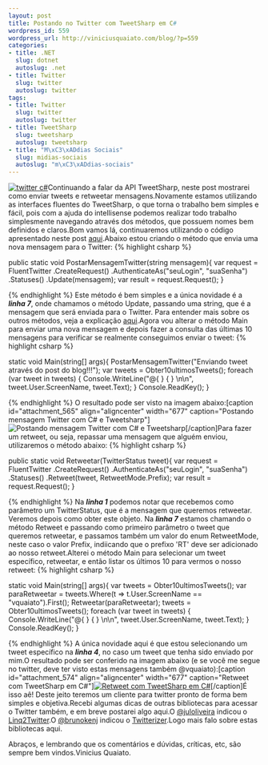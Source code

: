 ```yaml
--- 
layout: post
title: Postando no Twitter com TweetSharp em C#
wordpress_id: 559
wordpress_url: http://viniciusquaiato.com/blog/?p=559
categories: 
- title: .NET
  slug: dotnet
  autoslug: .net
- title: Twitter
  slug: twitter
  autoslug: twitter
tags: 
- title: Twitter
  slug: twitter
  autoslug: twitter
- title: TweetSharp
  slug: tweetsharp
  autoslug: tweetsharp
- title: "M\xC3\xADdias Sociais"
  slug: midias-sociais
  autoslug: "m\xC3\xADdias-sociais"
---
```

[![](http://viniciusquaiato.com/blog/wp-content/uploads/2010/02/twitter_512x512-150x150.png "twitter c#")](http://viniciusquaiato.com/blog/wp-content/uploads/2010/02/twitter_512x512.png)Continuando a falar da API TweetSharp, neste post mostrarei como enviar tweets e retweetar mensagens.Novamente estamos utilizando as interfaces fluentes do TweetSharp, o que torna o trabalho bem simples e fácil, pois com a ajuda do intellisense podemos realizar todo trabalho simplesmente navegando através dos métodos, que possuem nomes bem definidos e claros.Bom vamos lá, continuaremos utilizando o código apresentado neste post [aqui](http://viniciusquaiato.com/blog/tweetsharp-acessando-o-twitter-com-c/).Abaixo estou criando o método que envia uma nova mensagem para o Twitter:
{% highlight csharp %}

public 
static void PostarMensagemTwitter(string mensagem){
var request = FluentTwitter                   .CreateRequest()                   .AuthenticateAs("seuLogin", "suaSenha")                   .Statuses()                   .Update(mensagem);
var result = request.Request();
    }

{% endhighlight %}
Este método é bem simples e a única novidade é a **_linha 7_**, onde chamamos o método Update, passando uma string, que é a mensagem que será enviada para o Twitter. Para entender mais sobre os outros métodos, veja a explicação [aqui](http://viniciusquaiato.com/blog/tweetsharp-acessando-o-twitter-com-c/).Agora vou alterar o método Main para enviar uma nova mensagem e depois fazer a consulta das últimas 10 mensagens para verificar se realmente conseguimos enviar o tweet:
{% highlight csharp %}

static void Main(string[] args){    PostarMensagemTwitter("Enviando tweet através do post do blog!!!");
var tweets = Obter10ultimosTweets();
    foreach (var tweet in tweets)    {        Console.WriteLine("@{
}
 {
}
\n\n", tweet.User.ScreenName, tweet.Text);
    }
        Console.ReadKey();
    }

{% endhighlight %}
O resultado pode ser visto na imagem abaixo:[caption id="attachment_565" align="aligncenter" width="677" caption="Postando mensagem Twitter com C# e Tweetsharp"]![Postando mensagem Twitter com C# e Tweetsharp](http://viniciusquaiato.com/blog/wp-content/uploads/2010/02/Postando-mensagem-twitter.jpg "Postando mensagem Twitter com C# e Tweetsharp")[/caption]Para fazer um retweet, ou seja, repassar uma mensagem que alguém enviou, utilizaremos o método abaixo:
{% highlight csharp %}

public 
static void Retweetar(TwitterStatus tweet){
var request = FluentTwitter       .CreateRequest()       .AuthenticateAs("seuLogin", "suaSenha")       .Statuses()       .Retweet(tweet, RetweetMode.Prefix);
var result = request.Request();
    }

{% endhighlight %}
Na **_linha 1_** podemos notar que recebemos como parâmetro um TwitterStatus, que é a mensagem que queremos retweetar. Veremos depois como obter este objeto. Na **_linha 7_** estamos chamando o método Retweet e passando como primeiro parâmetro o tweet que queremos retweetar, e passamos também um valor do enum RetweetMode, neste caso o valor Prefix, indiicando que o prefixo 'RT' deve ser adicionado ao nosso retweet.Alterei o método Main para selecionar um tweet específico, retweetar, e então listar os últimos 10 para vermos o nosso retweet:
{% highlight csharp %}

static void Main(string[] args){
var tweets = Obter10ultimosTweets();
var paraRetweetar = tweets.Where(t => t.User.ScreenName == "vquaiato").First();
    Retweetar(paraRetweetar);
    tweets = Obter10ultimosTweets();
    foreach (var tweet in tweets)    {        Console.WriteLine("@{
}
 {
}
\n\n", tweet.User.ScreenName, tweet.Text);
    }
    Console.ReadKey();
    }

{% endhighlight %}
A única novidade aqui é que estou selecionando um tweet específico na **_linha 4_**, no caso um tweet que tenha sido enviado por mim.O resultado pode ser conferido na imagem abaixo (e se você me segue no twitter, deve ter visto estas mensagens também @vquaiato):[caption id="attachment_574" align="aligncenter" width="677" caption="Retweet com TweetSharp em C#"][![Retweet com TweetSharp em C#](http://viniciusquaiato.com/blog/wp-content/uploads/2010/02/Retweetando-com-TweetSharp.jpg "Retweet com TweetSharp em C#")](http://viniciusquaiato.com/blog/wp-content/uploads/2010/02/Retweetando-com-TweetSharp.jpg)[/caption]É isso aê! Deste jeito teremos um cliente para twitter pronto de forma bem simples e objetiva.Recebi algumas dicas de outras bibliotecas para acessar o Twitter também, e em breve postarei algo aqui.O [@juloliveira](http://twitter.com/juloliveira) indicou o [Linq2Twitter](http://www.codeplex.com/LinqToTwitter).O [@brunokenj](http://twitter.com/brunokenj) indicou o [Twitterizer](http://code.google.com/p/twitterizer/).Logo mais falo sobre estas bibliotecas aqui.

Abraços,
 e lembrando que os comentários e dúvidas, críticas, etc, são sempre bem vindos.Vinicius Quaiato.
